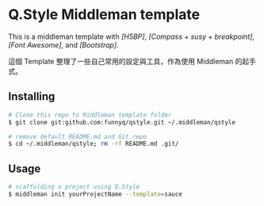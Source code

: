 # Q.Style Middleman template

This is a middleman template with *[H5BP]*, *[Compass + susy + breakpoint]*, *[Font Awesome]*, and *[Bootstrap]*.

這個 Template 整理了一些自己常用的設定與工具，作為使用 Middleman 的起手式。

## Installing

````sh
# Clone this repo to Middleman template folder
$ git clone git:github.com:funnyq/qstyle.git ~/.middleman/qstyle

# remove default README.md and Git repo
$ cd ~/.middleman/qstyle; rm -rf README.md .git/
````

## Usage
````sh
# scaffolding a project using Q.Style
$ middleman init yourProjectName --template=sauce
````